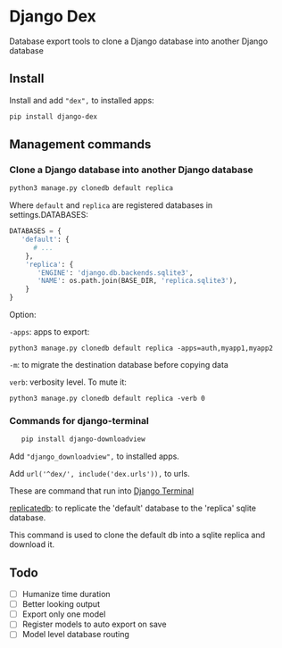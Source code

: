 # Django Dex

Database export tools to clone a Django database into another Django database

## Install
   
Install and add `"dex",` to installed apps:

   ```bash
   pip install django-dex
   ``` 
   
## Management commands
   
### Clone a Django database into another Django database

   ```bash
   python3 manage.py clonedb default replica
   ```
   
Where `default` and `replica` are registered databases in settings.DATABASES:

   ```python
   DATABASES = {
      'default': {
         # ...
       },
       'replica': {
          'ENGINE': 'django.db.backends.sqlite3',
          'NAME': os.path.join(BASE_DIR, 'replica.sqlite3'),
       }
   }
   ```

Option:

`-apps`: apps to export:

   ```
   python3 manage.py clonedb default replica -apps=auth,myapp1,myapp2
   ```

`-m`: to migrate the destination database before copying data

`verb`: verbosity level. To mute it:

   ```
   python3 manage.py clonedb default replica -verb 0
   ```


### Commands for django-terminal

```bash
   pip install django-downloadview
   ```
   
Add `"django_downloadview",` to installed apps.

Add `url('^dex/', include('dex.urls')),` to urls.

These are command that run into [Django Terminal](https://github.com/synw/django-terminal)

[replicatedb](https://github.com/synw/django-terminal#commands): to replicate 
the 'default' database to the 'replica' sqlite database.
   
This command is used to clone the default db into a sqlite replica and download it.

## Todo

- [ ] Humanize time duration
- [ ] Better looking output
- [ ] Export only one model
- [ ] Register models to auto export on save
- [ ] Model level database routing
